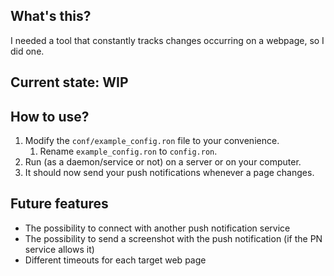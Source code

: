 ## What's this?
I needed a tool that constantly tracks changes occurring on a webpage, so I did one.


## Current state: WIP

## How to use?
1. Modify the `conf/example_config.ron` file to your convenience.
   1. Rename `example_config.ron` to `config.ron`.
2. Run (as a daemon/service or not) on a server or on your computer.
3. It should now send your push notifications whenever a page changes.

## Future features
* The possibility to connect with another push notification service
* The possibility to send a screenshot with the push notification (if the PN service allows it)
* Different timeouts for each target web page